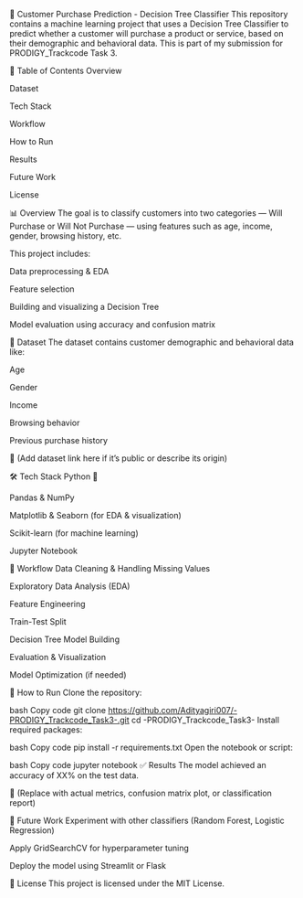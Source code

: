 🧠 Customer Purchase Prediction - Decision Tree Classifier
This repository contains a machine learning project that uses a Decision Tree Classifier to predict whether a customer will purchase a product or service, based on their demographic and behavioral data. This is part of my submission for PRODIGY_Trackcode Task 3.

📌 Table of Contents
Overview

Dataset

Tech Stack

Workflow

How to Run

Results

Future Work

License

📊 Overview
The goal is to classify customers into two categories — Will Purchase or Will Not Purchase — using features such as age, income, gender, browsing history, etc.

This project includes:

Data preprocessing & EDA

Feature selection

Building and visualizing a Decision Tree

Model evaluation using accuracy and confusion matrix

📁 Dataset
The dataset contains customer demographic and behavioral data like:

Age

Gender

Income

Browsing behavior

Previous purchase history

🔗 (Add dataset link here if it’s public or describe its origin)

🛠️ Tech Stack
Python 🐍

Pandas & NumPy

Matplotlib & Seaborn (for EDA & visualization)

Scikit-learn (for machine learning)

Jupyter Notebook

🔄 Workflow
Data Cleaning & Handling Missing Values

Exploratory Data Analysis (EDA)

Feature Engineering

Train-Test Split

Decision Tree Model Building

Evaluation & Visualization

Model Optimization (if needed)

🚀 How to Run
Clone the repository:

bash
Copy code
git clone https://github.com/Adityagiri007/-PRODIGY_Trackcode_Task3-.git
cd -PRODIGY_Trackcode_Task3-
Install required packages:

bash
Copy code
pip install -r requirements.txt
Open the notebook or script:

bash
Copy code
jupyter notebook
✅ Results
The model achieved an accuracy of XX% on the test data.

📌 (Replace with actual metrics, confusion matrix plot, or classification report)

🔮 Future Work
Experiment with other classifiers (Random Forest, Logistic Regression)

Apply GridSearchCV for hyperparameter tuning

Deploy the model using Streamlit or Flask

📄 License
This project is licensed under the MIT License.

